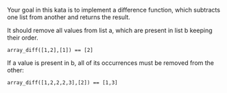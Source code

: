 Your goal in this kata is to implement a difference function, which subtracts one list from another and returns the result.

It should remove all values from list a, which are present in list b keeping their order.

    array_diff([1,2],[1]) == [2]

If a value is present in b, all of its occurrences must be removed from the other:

    array_diff([1,2,2,2,3],[2]) == [1,3]
